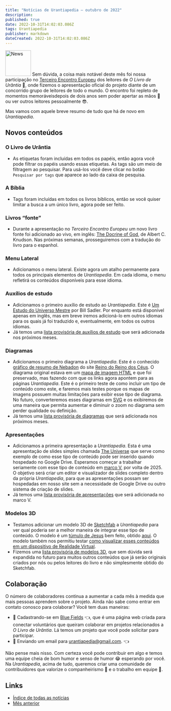 ```yaml
---
title: "Notícias de Urantiapedia — outubro de 2022"
description:
published: true
date: 2022-10-31T14:02:03.086Z
tags: Urantiapedia
publisher: markdown
dateCreated: 2022-10-31T14:02:03.086Z
---
```


<img src="/_assets/svg/icon-news.svg" alt="News" style="width: 80px;"> Sem dúvida, a coisa mais notável deste mês foi nossa participação no [Terceiro Encontro Europeu](https://aue.urantia-association.org/iii-encuentro-europeo-de-lectores-de-el-libro-de-urantia/) dos leitores de _O Livro de Urântia_ :blue_book:, onde fizemos o apresentação oficial do projeto diante de um concorrido grupo de leitores de todo o mundo. O encontro foi repleto de momentos memoráveis ​​depois de dois anos sem poder apertar as mãos :wave: ou ver outros leitores pessoalmente :sunglasses:.

Mas vamos com aquele breve resumo de tudo que há de novo em _Urantiapedia_.

## Novos conteúdos

### O Livro de Urântia

- As etiquetas foram incluídas em todos os papéis, então agora você pode filtrar os papéis usando essas etiquetas. As tags são um meio de filtragem ao pesquisar. Para usá-los você deve clicar no botão `Pesquisar por tags` que aparece ao lado da caixa de pesquisa.

### A Bíblia

- Tags foram incluídas em todos os livros bíblicos, então se você quiser limitar a busca a um único livro, agora pode ser feito.

### Livros “fonte”

- Durante a apresentação no _Terceiro Encontro Europeu_ um novo livro fonte foi adicionado ao vivo, em inglês: [The Docrine of God](/en/book/Albert_C_Knudson/The_Doctrine_of_God), de Albert C. Knudson. Nas próximas semanas, prosseguiremos com a tradução do livro para o espanhol.

### Menu Lateral

- Adicionamos o menu lateral. Existe agora um atalho permanente para todos os principais elementos de _Urantiapedia_. Em cada idioma, o menu refletirá os conteúdos disponíveis para esse idioma.

### Auxílios de estudo

- Adicionamos o primeiro auxílio de estudo ao _Urantiapedia_. Este é [Um Estudo do Universo Mestre](/en/article/William_S_Sadler_Jr/Study_of_the_Master_Universe) por Bill Sadler. Por enquanto está disponível apenas em inglês, mas em breve iremos adicioná-lo em outros idiomas para os quais já foi traduzido e, eventualmente, em todos os outros idiomas.
- Já temos uma [lista provisória de auxílios de estudo](/en/index/study_aids) que será adicionada nos próximos meses.

### Diagramas

- Adicionamos o primeiro diagrama a _Urantiapedia_. Este é o conhecido [gráfico de resumo de Nebadon](/en/article/The_Kingdom_of_Heaven_Revelation_Nebadon_Chart) do site [Reino do Reino dos Céus](http://www.nebadon.info/). O diagrama original estava em um [mapa de imagem HTML](https://www.w3schools.com/html/html_images_imagemap.asp) e que foi preservado, mas fazendo com que os links agora apontem para as páginas _Urantiapedia_. Este é o primeiro teste de como incluir um tipo de conteúdo como este, e faremos mais testes porque os mapas de imagens possuem muitas limitações para exibir esse tipo de diagrama. No futuro, converteremos esses diagramas em [SVG](https://en.wikipedia.org/wiki/Scalable_Vector_Graphics) e os exibiremos de uma maneira que permita aumentar e diminuir o zoom no diagrama sem perder qualidade ou definição.
- Já temos uma [lista provisória de diagramas](/en/index/diagrams) que será adicionada nos próximos meses.

### Apresentações

- Adicionamos a primeira apresentação a _Urantiapedia_. Esta é uma apresentação de slides simples chamada [The Universe](/en/slides/The_Universe) que serve como exemplo de como esse tipo de conteúdo pode ser inserido quando hospedado no Google Drive. Esperamos começar a trabalhar seriamente com esse tipo de conteúdo em [marco V](/pt/help/phases#marco-v-apresentações), por volta de 2025. O objetivo será criar um editor e visualizador de slides completo dentro da própria _Urantiapedia_, para que as apresentações possam ser hospedadas em nosso site sem a necessidade de Google Drive ou outro sistema de criação de slides.
- Já temos uma [lista provisória de apresentações](/es/index/presentations) que será adicionada no marco V.

### Modelos 3D

- Testamos adicionar um modelo 3D de [Sketchfab](https://sketchfab.com) a _Urantiapedia_ para ver qual poderia ser a melhor maneira de integrar esse tipo de conteúdo. O modelo é um [túmulo de Jesus](/en/3dmodel/Jesus_tomb_2) bem feito, obtido [aqui](https://sketchfab.com/3d-models/jesus-resurrection-319fbee72f7a44458d6258b4a5c0b60f). O modelo também nos permitiu testar [como visualizar esses conteúdos em um dispositivo de Realidade Virtual](https://www.youtube.com/watch?v=BtKfgSfCWKc).
- Fizemos uma [lista provisória de modelos 3D](/en/index/3d_models), que sem dúvida será expandida no futuro para muitos outros conteúdos que já serão originais criados por nós ou pelos leitores do livro e não simplesmente obtido do Sketchfab.

## Colaboração

O número de colaboradores continua a aumentar a cada mês à medida que mais pessoas aprendem sobre o projeto. Ainda não sabe como entrar em contato conosco para colaborar? Você tem duas maneiras:
- :blue_heart: Cadastrando-se em [Blue Fields](https://blue-fields.netlify.app/) :point_left:, que é uma página web criada para conectar voluntários que queiram colaborar em projetos relacionados a _O Livro de Urântia_. Lá temos um projeto que você pode solicitar para participar.
- :love_letter: Enviando um email para urantiapedia@gmail.com. :point_left:

Não pense mais nisso. Com certeza você pode contribuir em algo e temos uma equipe cheia de bom humor e senso de humor :joy: esperando por você. Na _Urantiapedia_, acima de tudo, queremos criar uma comunidade de contribuidores que valorize o companheirismo :couple: e o trabalho em equipe :muscle:.

## Links

- [Índice de todas as notícias](/pt/news)
- [Mês anterior](/pt/news/2022/09)